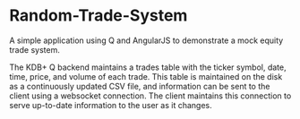 # Random-Trade-System
A simple application using Q and AngularJS to demonstrate a mock equity trade system.

The KDB+ Q backend maintains a trades table with the ticker symbol, date, time, price, and volume of each trade. This table is maintained on the disk as a continuously updated CSV file, and information can be sent to the client using a websocket connection. The client maintains this connection to serve up-to-date information to the user as it changes. 
